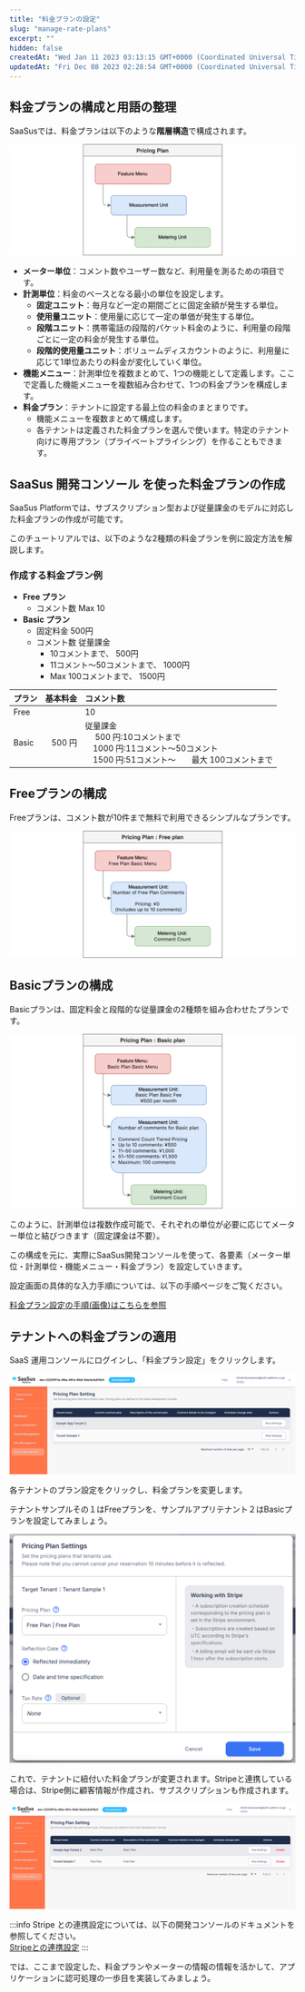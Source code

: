 ```yaml
---
title: "料金プランの設定"
slug: "manage-rate-plans"
excerpt: ""
hidden: false
createdAt: "Wed Jan 11 2023 03:13:15 GMT+0000 (Coordinated Universal Time)"
updatedAt: "Fri Dec 08 2023 02:28:54 GMT+0000 (Coordinated Universal Time)"
---
```

## 料金プランの構成と用語の整理

SaaSusでは、料金プランは以下のような**階層構造**で構成されます。


![](/ja/img/tutorial/manage-rate-plans/manage-rate-plans-05.png)

- **メーター単位**：コメント数やユーザー数など、利用量を測るための項目です。
- **計測単位**：料金のベースとなる最小の単位を設定します。
  - **固定ユニット**：毎月など一定の期間ごとに固定金額が発生する単位。
  - **使用量ユニット**：使用量に応じて一定の単価が発生する単位。
  - **段階ユニット**：携帯電話の段階的パケット料金のように、利用量の段階ごとに一定の料金が発生する単位。
  - **段階的使用量ユニット**：ボリュームディスカウントのように、利用量に応じて1単位あたりの料金が変化していく単位。
- **機能メニュー**：計測単位を複数まとめて、1つの機能として定義します。ここで定義した機能メニューを複数組み合わせて、1つの料金プランを構成します。
- **料金プラン**：テナントに設定する最上位の料金のまとまりです。
  - 機能メニューを複数まとめて構成します。
  - 各テナントは定義された料金プランを選んで使います。特定のテナント向けに専用プラン（プライベートプライシング）を作ることもできます。

## SaaSus 開発コンソール を使った料金プランの作成

SaaSus Platformでは、サブスクリプション型および従量課金のモデルに対応した料金プランの作成が可能です。

このチュートリアルでは、以下のような2種類の料金プランを例に設定方法を解説します。

### 作成する料金プラン例

- **Free プラン**
  - コメント数 Max 10
- **Basic プラン**
  - 固定料金 500円
  - コメント数 従量課金
    - 10コメントまで、 500円
    - 11コメント〜50コメントまで、 1000円 
    - Max 100コメントまで、 1500円

| プラン        |     基本料金 | コメント数                                                                             |
| :--------- | -------: | :-------------------------------------------------------------------------------- |
| Free       |          | 10                                                                                |
| Basic      |    500 円 | 従量課金<br />　 500 円:10コメントまで<br />　1000 円:11コメント〜50コメント<br />　1500 円:51コメント〜　　最大 100コメントまで |

## Freeプランの構成

Freeプランは、コメント数が10件まで無料で利用できるシンプルなプランです。

![](/ja/img/tutorial/manage-rate-plans/manage-rate-plans-06.png)

## Basicプランの構成

Basicプランは、固定料金と段階的な従量課金の2種類を組み合わせたプランです。

![](/ja/img/tutorial/manage-rate-plans/manage-rate-plans-07.png)

このように、計測単位は複数作成可能で、それぞれの単位が必要に応じてメーター単位と結びつきます（固定課金は不要）。


この構成を元に、実際にSaaSus開発コンソールを使って、各要素（メーター単位・計測単位・機能メニュー・料金プラン）を設定していきます。

設定画面の具体的な入力手順については、以下の手順ページをご覧ください。

[料金プラン設定の手順(画像)はこちらを参照](./setting-measurement-units-function-menus-and-price-plans) 

## テナントへの料金プランの適用

SaaS 運用コンソールにログインし、「料金プラン設定」をクリックします。

![](/ja/img/tutorial/manage-rate-plans/manage-rate-plans-02.png)

各テナントのプラン設定をクリックし、料金プランを変更します。

テナントサンプルその１はFreeプランを、サンプルアプリテナント２はBasicプランを設定してみましょう。

![](/ja/img/tutorial/manage-rate-plans/manage-rate-plans-03.png)

これで、テナントに紐付いた料金プランが変更されます。Stripeと連携している場合は、Stripe側に顧客情報が作成され、サブスクリプションも作成されます。

![](/ja/img/tutorial/manage-rate-plans/manage-rate-plans-04.png)

:::info
Stripe との連携設定については、以下の開発コンソールのドキュメントを参照してください。  
[Stripeとの連携設定](/docs/part-4/pricing-and-billing/stripe-integration)
:::

では、ここまで設定した、料金プランやメーターの情報の情報を活かして、アプリケーションに認可処理の一歩目を実装してみましょう。
